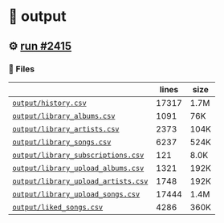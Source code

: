 # 📝  output 

## ⚙️ [run #2415](https://github.com/jwenerd/ytm-dl/actions/runs/11228125824)

### 📁 Files

|                                                                         |lines|size|
|-------------------------------------------------------------------------|-----|----|
|[`output/history.csv` ](output/history.csv)                              |17317|1.7M|
|[`output/library_albums.csv` ](output/library_albums.csv)                |1091 |76K |
|[`output/library_artists.csv` ](output/library_artists.csv)              |2373 |104K|
|[`output/library_songs.csv` ](output/library_songs.csv)                  |6237 |524K|
|[`output/library_subscriptions.csv` ](output/library_subscriptions.csv)  |121  |8.0K|
|[`output/library_upload_albums.csv` ](output/library_upload_albums.csv)  |1321 |192K|
|[`output/library_upload_artists.csv` ](output/library_upload_artists.csv)|1748 |192K|
|[`output/library_upload_songs.csv` ](output/library_upload_songs.csv)    |17444|1.4M|
|[`output/liked_songs.csv` ](output/liked_songs.csv)                      |4286 |360K|